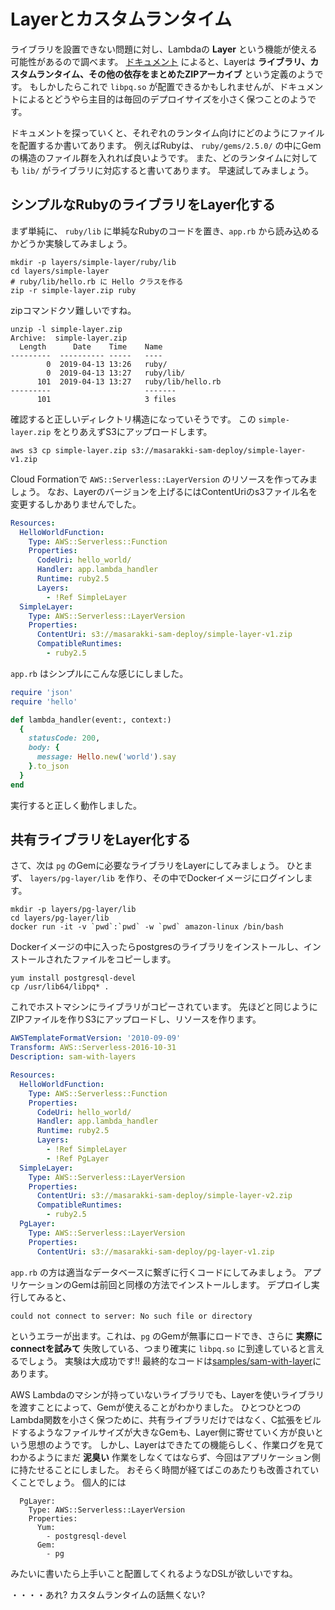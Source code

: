 # Layerとカスタムランタイム

ライブラリを設置できない問題に対し、Lambdaの **Layer** という機能が使える可能性があるので調べます。
[ドキュメント](https://docs.aws.amazon.com/lambda/latest/dg/configuration-layers.html) によると、Layerは **ライブラリ、カスタムランタイム、その他の依存をまとめたZIPアーカイブ** という定義のようです。
もしかしたらこれで `libpq.so` が配置できるかもしれませんが、ドキュメントによるとどうやら主目的は毎回のデプロイサイズを小さく保つことのようです。

ドキュメントを探っていくと、それぞれのランタイム向けにどのようにファイルを配置するか書いてあります。
例えばRubyは、 `ruby/gems/2.5.0/` の中にGemの構造のファイル群を入れれば良いようです。
また、どのランタイムに対しても `lib/` がライブラリに対応すると書いてあります。
早速試してみましょう。

## シンプルなRubyのライブラリをLayer化する

まず単純に、 `ruby/lib` に単純なRubyのコードを置き、`app.rb` から読み込めるかどうか実験してみましょう。

    mkdir -p layers/simple-layer/ruby/lib
    cd layers/simple-layer
    # ruby/lib/hello.rb に Hello クラスを作る
    zip -r simple-layer.zip ruby

zipコマンドクソ難しいですね。

    unzip -l simple-layer.zip
    Archive:  simple-layer.zip
      Length      Date    Time    Name
    ---------  ---------- -----   ----
            0  2019-04-13 13:26   ruby/
            0  2019-04-13 13:27   ruby/lib/
          101  2019-04-13 13:27   ruby/lib/hello.rb
    ---------                     -------
          101                     3 files

確認すると正しいディレクトリ構造になっていそうです。
この `simple-layer.zip` をとりあえずS3にアップロードします。

    aws s3 cp simple-layer.zip s3://masarakki-sam-deploy/simple-layer-v1.zip

Cloud Formationで `AWS::Serverless::LayerVersion` のリソースを作ってみましょう。
なお、Layerのバージョンを上げるにはContentUriのs3ファイル名を変更するしかありませんでした。

```yaml
Resources:
  HelloWorldFunction:
    Type: AWS::Serverless::Function
    Properties:
      CodeUri: hello_world/
      Handler: app.lambda_handler
      Runtime: ruby2.5
      Layers:
        - !Ref SimpleLayer
  SimpleLayer:
    Type: AWS::Serverless::LayerVersion
    Properties:
      ContentUri: s3://masarakki-sam-deploy/simple-layer-v1.zip
      CompatibleRuntimes:
        - ruby2.5
```

`app.rb` はシンプルにこんな感じにしました。

```ruby
require 'json'
require 'hello'

def lambda_handler(event:, context:)
  {
    statusCode: 200,
    body: {
      message: Hello.new('world').say
    }.to_json
  }
end
```

実行すると正しく動作しました。

## 共有ライブラリをLayer化する

さて、次は `pg` のGemに必要なライブラリをLayerにしてみましょう。
ひとまず、 `layers/pg-layer/lib` を作り、その中でDockerイメージにログインします。

    mkdir -p layers/pg-layer/lib
    cd layers/pg-layer/lib
    docker run -it -v `pwd`:`pwd` -w `pwd` amazon-linux /bin/bash

Dockerイメージの中に入ったらpostgresのライブラリをインストールし、インストールされたファイルをコピーします。

    yum install postgresql-devel
    cp /usr/lib64/libpq* .

これでホストマシンにライブラリがコピーされています。
先ほどと同じようにZIPファイルを作りS3にアップロードし、リソースを作ります。

```yaml
AWSTemplateFormatVersion: '2010-09-09'
Transform: AWS::Serverless-2016-10-31
Description: sam-with-layers

Resources:
  HelloWorldFunction:
    Type: AWS::Serverless::Function
    Properties:
      CodeUri: hello_world/
      Handler: app.lambda_handler
      Runtime: ruby2.5
      Layers:
        - !Ref SimpleLayer
        - !Ref PgLayer
  SimpleLayer:
    Type: AWS::Serverless::LayerVersion
    Properties:
      ContentUri: s3://masarakki-sam-deploy/simple-layer-v2.zip
      CompatibleRuntimes:
        - ruby2.5
  PgLayer:
    Type: AWS::Serverless::LayerVersion
    Properties:
      ContentUri: s3://masarakki-sam-deploy/pg-layer-v1.zip
```

`app.rb` の方は適当なデータベースに繋ぎに行くコードにしてみましょう。
アプリケーションのGemは前回と同様の方法でインストールします。
デプロイし実行してみると、

    could not connect to server: No such file or directory

というエラーが出ます。これは、`pg` のGemが無事にロードでき、さらに **実際にconnectを試みて** 失敗している、つまり確実に `libpq.so` に到達していると言えるでしょう。
実験は大成功です!!
最終的なコードは[samples/sam-with-layer](https://github.com/np-complete/TechBookFes06/tree/master/samples/sam-with-layers)にあります。

AWS Lambdaのマシンが持っていないライブラリでも、Layerを使いライブラリを渡すことによって、Gemが使えることがわかりました。
ひとつひとつのLambda関数を小さく保つために、共有ライブラリだけではなく、C拡張をビルドするようなファイルサイズが大きなGemも、Layer側に寄せていく方が良いという思想のようです。
しかし、Layerはできたての機能らしく、作業ログを見てわかるようにまだ **泥臭い** 作業をしなくてはならず、今回はアプリケーション側に持たせることにしました。
おそらく時間が経てばこのあたりも改善されていくことでしょう。
個人的には

```
  PgLayer:
    Type: AWS::Serverless::LayerVersion
    Properties:
      Yum:
        - postgresql-devel
      Gem:
        - pg
```

みたいに書いたら上手いこと配置してくれるようなDSLが欲しいですね。

・・・・あれ? カスタムランタイムの話無くない?
